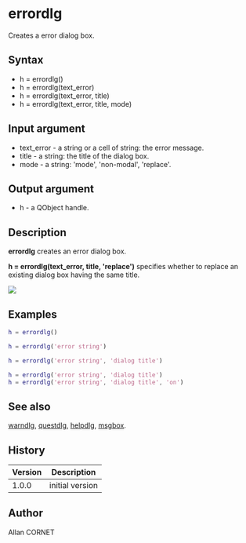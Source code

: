 # errordlg

Creates a error dialog box.

## Syntax

- h = errordlg()
- h = errordlg(text_error)
- h = errordlg(text_error, title)
- h = errordlg(text_error, title, mode)

## Input argument

- text_error - a string or a cell of string: the error message.
- title - a string: the title of the dialog box.
- mode - a string: 'mode', 'non-modal', 'replace'.

## Output argument

- h - a QObject handle.

## Description

  <p><b>errordlg</b> creates an error dialog box.</p>
  <p><b>h = errordlg(text_error, title, 'replace')</b> specifies whether to replace an existing dialog box having the same title.</p>
  <p>
    <img src="errordlg_1_E21703F7.png"/>
  </p>

## Examples

```matlab
h = errordlg()
```

```matlab
h = errordlg('error string')
```

```matlab
h = errordlg('error string', 'dialog title')
```

```matlab
h = errordlg('error string', 'dialog title')
h = errordlg('error string', 'dialog title', 'on')
```

## See also

[warndlg](warndlg.md), [questdlg](questdlg.md), [helpdlg](helpdlg.md), [msgbox](msgbox.md).

## History

| Version | Description     |
| ------- | --------------- |
| 1.0.0   | initial version |

## Author

Allan CORNET
